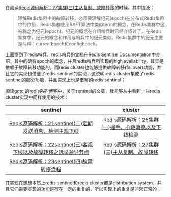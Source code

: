 在阅读[Redis源码解析：27集群(三)主从复制、故障转移](https://www.cnblogs.com/gqtcgq/p/7247042.html)的时候，其中提及：

> 理解Redis集群中的故障转移，必须要理解纪元(epoch)在分布式Redis集群中的作用，Redis集群使用RAFT算法中类似term的概念，在Redis集群中这被称之为纪元(epoch)。纪元的概念在介绍哨兵时已经介绍过了，在Redis集群中，纪元的概念和作用与哨兵中的纪元类似。Redis集群中的纪元主要是两种：currentEpoch和configEpoch。

上面提到了redis哨兵，redis哨兵的文档在[Redis Sentinel Documentation](https://redis.io/topics/sentinel)中介绍，其中的确有epoch的概念，并且redis哨兵所实现的high availability，其实是依赖于故障转移功能的，而redis cluster也能够提供故障转移(failover)功能，并且它的实现也借鉴了redis sentinel的实现，这说明redis cluster集成了redis sentinel的部分功能，并且实现上也是借鉴的redis sentinel；

阅读[gqtc ](https://home.cnblogs.com/u/gqtcgq/)的[redis系列博客](https://www.cnblogs.com/gqtcgq/category/1043761.html)中，关于sentinel的文章，我能够从中看到一些redis cluster实现中同样使用的技术：



|                           sentinel                           |                           cluster                            |
| :----------------------------------------------------------: | :----------------------------------------------------------: |
| [Redis源码解析：21sentinel(二)定期发送消息、检测主观下线](https://www.cnblogs.com/gqtcgq/p/7247048.html) | [Redis源码解析：25集群(一)握手、心跳消息以及下线检测](https://www.cnblogs.com/gqtcgq/p/7247044.html) |
| [Redis源码解析：22sentinel(三)客观下线以及故障转移之选举领导节点](https://www.cnblogs.com/gqtcgq/p/7247047.html) | [Redis源码解析：27集群(三)主从复制、故障转移](https://www.cnblogs.com/gqtcgq/p/7247042.html) |
| [Redis源码解析：23sentinel(四)故障转移流程](https://www.cnblogs.com/gqtcgq/p/7247046.html) |                                                              |



其实现在想想本质上redis sentinel和redis cluster都是distribution system，并且它们需要实现的功能是存在一定的重复的，所以实现上的重复是非常正常的；

